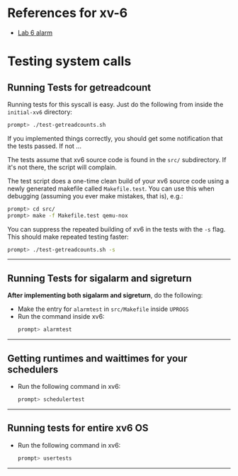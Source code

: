 # References for xv-6

- [Lab 6 alarm](https://xiayingp.gitbook.io/build_a_os/labs/lab-6-alarm)

# Testing system calls

## Running Tests for getreadcount

Running tests for this syscall is easy. Just do the following from
inside the `initial-xv6` directory:

```sh
prompt> ./test-getreadcounts.sh
```

If you implemented things correctly, you should get some notification
that the tests passed. If not ...

The tests assume that xv6 source code is found in the `src/` subdirectory.
If it's not there, the script will complain.

The test script does a one-time clean build of your xv6 source code
using a newly generated makefile called `Makefile.test`. You can use
this when debugging (assuming you ever make mistakes, that is), e.g.:

```sh
prompt> cd src/
prompt> make -f Makefile.test qemu-nox
```

You can suppress the repeated building of xv6 in the tests with the
`-s` flag. This should make repeated testing faster:

```sh
prompt> ./test-getreadcounts.sh -s
```

---

## Running Tests for sigalarm and sigreturn

**After implementing both sigalarm and sigreturn**, do the following:

- Make the entry for `alarmtest` in `src/Makefile` inside `UPROGS`
- Run the command inside xv6:
  ```sh
  prompt> alarmtest
  ```

---

## Getting runtimes and waittimes for your schedulers

- Run the following command in xv6:
  ```sh
  prompt> schedulertest
  ```

---

## Running tests for entire xv6 OS

- Run the following command in xv6:
  ```sh
  prompt> usertests
  ```

---
